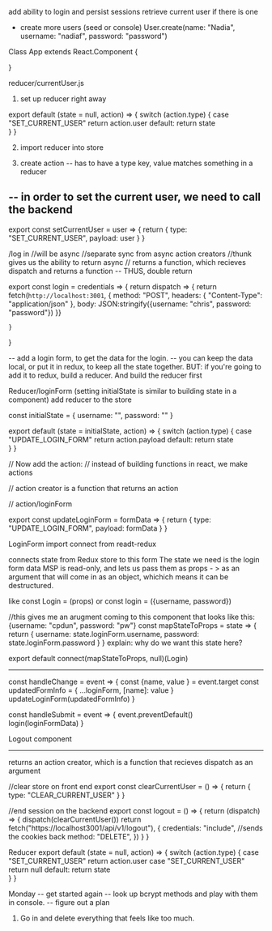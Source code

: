 add ability to login and persist sessions
retrieve current user if there is one 

- create more users (seed or console)
User.create(name: "Nadia", username: "nadiaf", password: "password")

Class App extends React.Component {
	
}


reducer/currentUser.js 
1. set up reducer right away 

export default (state = null, action) => {
	switch (action.type) {
		case "SET_CURRENT_USER"
			return action.user
		default: 
			return state	
	}
}

2. import reducer into store 

3. create action 
		-- has to have a type key, value matches something in a reducer 

-- in order to set the current user, we need to call the backend 
-- 
export const setCurrentUser = user => {
	return {
		type: "SET_CURRENT_USER", 
		payload: user
	}
}

/log in 
//will be async 
//separate sync from async action creators 
//thunk gives us the ability to return async 
// returns a function, which recieves dispatch and returns a function -- THUS, double return 

export const login = credentials => {
	return dispatch => {
		return 	fetch(`http://localhost:3001`, {
			method: "POST",
			headers: {
				"Content-Type": "application/json"
			},
			body: JSON:stringify({username: "chris", password: "password"})
		}}

	

	}
}


-- add a login form, to get the data for the login. 
-- you can keep the data local, or put it in redux, to keep all the state together. 
BUT: if you're going to add it to redux, build a reducer. And build the reducer first 

Reducer/loginForm 
(setting initialState is similar to building state in a component)
add reducer to the store 

const initialState = {
	username: "",
	password: ""
}

export default (state = initialState, action) => {
	switch (action.type) {
		case "UPDATE_LOGIN_FORM"
			return action.payload
		default: 
			return state	
	}
}

// Now add the action: 
// instead of building functions in react, we make actions 

// action creator is a function that returns an action 

// action/loginForm 


export const updateLoginForm = formData => {
	return {
		type: "UPDATE_LOGIN_FORM",
		payload: formData
	}
}


LoginForm 
import connect from readt-redux

connects state from Redux store to this form 
The state we need is the login form data 
MSP is read-only, and lets us pass them as props - > 
as an argument that will come in as an object, whichich means it can be destructured. 

like const Login = (props) 
or 
const login = ({username, password})

//this gives me an arugment coming to this component that looks like this: {username: "cpdun", password: "pw"}
const mapStateToProps = state => {
	return {
		username: state.loginForm.username,
		password: state.loginForm.password
	}
} explain: why do we want this state here? 

export default connect(mapStateToProps, null)(Login)
***

const handleChange = event => {
	const {name, value } = event.target
	const updatedFormInfo = {
		...loginForm,
		[name]: value
	}
	updateLoginForm(updatedFormInfo)
}

const handleSubmit = event => {
	event.preventDefault()
	login(loginFormData)
}


Logout component
****

returns an action creator, which is a function 
that recieves dispatch as an argument 

//clear store on front end 
export const clearCurrentUser = () => {
	return {
		type: "CLEAR_CURRENT_USER"
	}
}

//end session on the backend 
export const logout = () => {
	return (dispatch) => {
	dispatch(clearCurrentUser())
	return fetch("https://localhost3001/api/v1/logout"), {
		credentials: "include", //sends the cookies back 
		method: "DELETE",
	})
	}
}

Reducer 
export default (state = null, action) => {
	switch (action.type) {
		case "SET_CURRENT_USER"
			return action.user
		case "SET_CURRENT_USER"
			return null
		default: 
			return state	
	}
}

Monday
-- get started again 
-- look up bcrypt methods and play with them in console. 
-- figure out a plan 
1. Go in and delete everything that feels like too much. 









